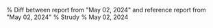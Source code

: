 % Diff between report from "May 02, 2024" and reference report from "May 02, 2024"
% Strudy
% May 02, 2024


